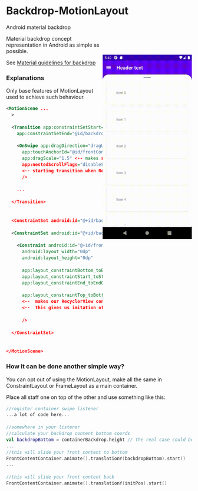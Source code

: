 # Backdrop-MotionLayout
Android material backdrop

<img src="/preview.gif" alt="sample" title="sample" align="right" vspace="52" height="500"/>

Material backdrop concept representation in Android as simple as possible.

See [Material guidelines for backdrop](https://material.io/components/backdrop)

### Explanations

Only base features of MotionLayout used to achieve such behaviour.

```xml
<MotionScene ...
  >
	
  <Transition app:constraintSetStart="@id/backdropCollapsed"
    app:constraintSetEnd="@id/backdropExpanded">
		
    <OnSwipe app:dragDirection="dragUp"
      app:touchAnchorId="@id/frontContentContainer"
      app:dragScale="1.5" <-- makes swipe more natural by increasing its scale by 150%
      app:nestedScrollFlags="disableScroll" <-- important, this flag prevent -->
      <-- starting transition when RecyclerView reaches the start (or the end) after scroll -->
      />
		
    ...
	
  </Transition>
  
  
  <ConstraintSet android:id="@+id/backdropCollapsed" /> <-- base state (mathes our activity_main.xml) -->
	
  <ConstraintSet android:id="@+id/backdropExpanded">

    <Constraint android:id="@+id/frontContentContainer"
      android:layout_width="0dp"
      android:layout_height="0dp"

      app:layout_constraintBottom_toBottomOf="parent"
      app:layout_constraintStart_toStartOf="parent"
      app:layout_constraintEnd_toEndOf="parent"
      
      app:layout_constraintTop_toBottomOf="@id/backdropBackground"  <-- main difference,
      <--  makes our RecyclerView container align bottom of backdrop content -->
      <--  this gives us imitation of BottomSheet appearance and elevation -->
     
      />

  </ConstraintSet>


</MotionScene>

```

### How it can be done another simple way?

You can opt out of using the MotionLayout, make all the same in ConstraintLayout or FrameLayout as a main container.

Place all staff one on top of the other and use something like this:
```kotlin
//register container swipe listener
...a lot of code here...

//somewhere in your listener
//calculate your backdrop content bottom coords
val backdropBottom = containerBackdrop.height // the real case could be more complex
...
//this will slide your front content to bottom
FrontContentContainer.animate().translationY(backdropBottom).start()
...

//this will slide your front content back
FrontContentContainer.animate().translationY(initPos).start()
```
